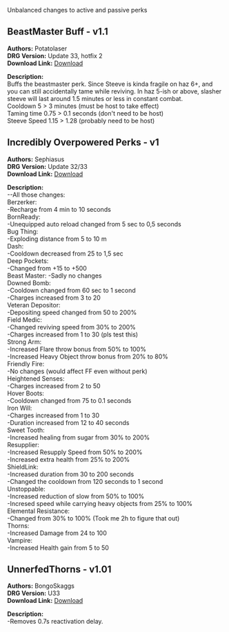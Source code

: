 Unbalanced changes to active and passive perks
<!-- mod list -->

## BeastMaster Buff - v1.1
**Authors:** Potatolaser  
**DRG Version:** Update 33, hotfix 2  
**Download Link:** [Download](https://github.com/ArcticEcho/DRG-Mods/raw/562737c5ae0d8a9e10e679d68e7818db048bc87d/Gameplay/Unbalanced/Perks/BeastMaster%20Buff%20-%20V1.1%20_P.pak)  

**Description:**  
Buffs the beastmaster perk. Since Steeve is kinda fragile on haz 6+, and you can still accidentally tame while reviving. In haz 5-ish or above, slasher steeve will last around 1.5 minutes or less in constant combat.  
Cooldown 5 > 3 minutes (must be host to take effect)  
Taming time 0.75 > 0.1 seconds (don't need to be host)   
Steeve Speed 1.15 > 1.28 (probably need to be host)

## Incredibly Overpowered Perks - v1
**Authors:** Sephiasus  
**DRG Version:** Update 32/33  
**Download Link:** [Download](https://github.com/ArcticEcho/DRG-Mods/raw/128ca25ae29e683bc88aa20ae66b137f8c84be19/Gameplay/Unbalanced/Perks/Incredibly%20Overpowered%20Perks%20-%20V1%20_P.pak)  

**Description:**  
--All those changes:  
    Berzerker:   
         -Recharge from 4 min to 10 seconds  
    BornReady:   
         -Unequipped auto reload changed from 5 sec to 0,5 seconds  
    Bug Thing:   
         -Exploding distance from 5 to 10 m  
    Dash:   
         -Cooldown decreased from 25 to 1,5 sec  
    Deep Pockets:   
         -Changed from +15 to +500  
    Beast Master: -Sadly no changes  
    Downed Bomb:   
         -Cooldown changed from 60 sec to 1 second  
         -Charges increased from 3 to 20   
    Veteran Depositor:   
         -Depositing speed changed from 50 to 200%  
    Field Medic:   
         -Changed reviving speed from 30% to 200%  
         -Charges increased from 1 to 30 (pls test this)  
    Strong Arm:   
        -Increased Flare throw bonus from 50% to 100%  
        -Increased Heavy Object throw bonus from 20% to 80%  
    Friendly Fire:   
        -No changes (would affect FF even without perk)  
    Heightened Senses:   
        -Charges increased from 2 to 50  
    Hover Boots:   
        -Cooldown changed from 75 to 0.1 seconds  
    Iron Will:   
       -Charges increased from 1 to 30  
       -Duration increased from 12 to 40 seconds  
    Sweet Tooth:   
       -Increased healing from sugar from 30% to 200%  
    Resupplier:   
        -Increased Resupply Speed from 50% to 200%  
        -Increased extra health from 25% to 200%  
    ShieldLink:   
         -Increased duration from 30 to 200 seconds  
        -Changed the cooldown from 120 seconds to 1 second  
    Unstoppable:   
         -Increased reduction of slow from 50% to 100%  
         -Incresed speed while carrying heavy objects from 25% to 100%  
    Elemental Resistance:   
         -Changed from 30% to 100% (Took me 2h to figure that out)  
    Thorns:   
         -Increased Damage from 24 to 100  
    Vampire:   
         -Increased Health gain from 5 to 50

## UnnerfedThorns - v1.01
**Authors:** BongoSkaggs  
**DRG Version:** U33  
**Download Link:** [Download](https://github.com/ArcticEcho/DRG-Mods/raw/6fce342ee5ec29378503c23331714643e71eeb01/Gameplay/Unbalanced/Perks/UnnerfedThorns%20-%20V1.01%20_P.pak)  

**Description:**  
-Removes 0.7s reactivation delay.